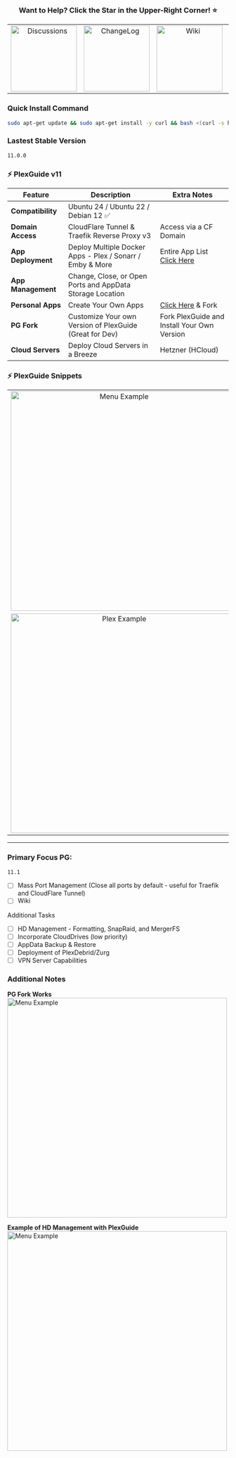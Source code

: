 <h3 align="center">Want to Help? Click the Star in the Upper-Right Corner! ⭐</h2>

<p align="center">
  <table align="center" border="0">
    <tr>
      <td align="center"><a href="https://github.com/plexguide/PlexGuide.com/discussions"><img src="https://i.imgur.com/uUZlvY6.png" alt="Discussions" width="150"></a></td>
      <td align="center"><a href="https://github.com/plexguide/PlexGuide.com/wiki/Change-Log"><img src="https://i.imgur.com/5sZSukx.png" alt="ChangeLog" width="150"></a></td>
      <td align="center"><a href="https://github.com/plexguide/PlexGuide.com/wiki"><img src="https://i.imgur.com/YNf9ps0.png" alt="Wiki" width="150"></a></td>
      <td align="center"><a href="https://github.com/plexguide/PlexGuide.com/wiki/Donations"><img src="https://i.imgur.com/1TAkRpM.png" alt="Donate" width="150"></a></td>
    </tr>
  </table>
</p>

### Quick Install Command

```bash
sudo apt-get update && sudo apt-get install -y curl && bash <(curl -s https://raw.githubusercontent.com/plexguide/Installer/v11/install_menu.sh)
```

### Lastest Stable Version
```bash
11.0.0
```

### ⚡ PlexGuide v11

| **Feature**        | Description                                                                                           | **Extra Notes**
|--------------------|-------------------------------------------------------------------------------------------------------|----------------------------|
| **Compatibility**  | Ubuntu 24 / Ubuntu 22 / Debian 12 ✅                                                                   |
| **Domain Access**  | CloudFlare Tunnel & Traefik Reverse Proxy v3                                                          | Access via a CF Domain
| **App Deployment** | Deploy Multiple Docker Apps - Plex / Sonarr / Emby & More  | Entire App List [Click Here](https://github.com/plexguide/Apps)
| **App Management** | Change, Close, or Open Ports and AppData Storage Location |
| **Personal Apps**  | Create Your Own Apps | [Click Here](https://github.com/plexguide/AppsFork) & Fork
| **PG Fork**  | Customize Your own Version of PlexGuide (Great for Dev) | Fork PlexGuide and Install Your Own Version
| **Cloud Servers**  | Deploy Cloud Servers in a Breeze | Hetzner (HCloud)



### ⚡ PlexGuide Snippets

<p align="center">
  <table align="center">
    <tr>
      <td align="center"><img src="https://i.imgur.com/60GtUzl.jpeg" alt="Menu Example" width="500"></td>
      <td align="center"><img src="https://i.imgur.com/TNy3rmn.jpeg" alt="Plex Example" width="500"></td>
    </tr>
    <tr>
      <td align="center"><img src="https://i.imgur.com/goozBTI.jpeg" alt="Plex Example" width="500"></td>
      <td align="center"><img src="https://i.imgur.com/uemOQUJ.jpeg" alt="Plex Example" width="500"></td>
    </tr>
  </table>
</p>

----

### Primary Focus PG: 
```bash
11.1
```
- [ ] Mass Port Management (Close all ports by default - useful for Traefik and CloudFlare Tunnel)
- [ ] Wiki

Additional Tasks
- [ ] HD Management - Formatting, SnapRaid, and MergerFS
- [ ] Incorporate CloudDrives (low priority)
- [ ] AppData Backup & Restore  
- [ ] Deployment of PlexDebrid/Zurg
- [ ] VPN Server Capabilities

### **Additional Notes**

**PG Fork Works**<br>
<img src="https://i.imgur.com/AhSpjrL.jpeg" alt="Menu Example" width="500">

**Example of HD Management with PlexGuide**<br>
<img src="https://i.imgur.com/muqXL24.jpeg" alt="Menu Example" width="500">

